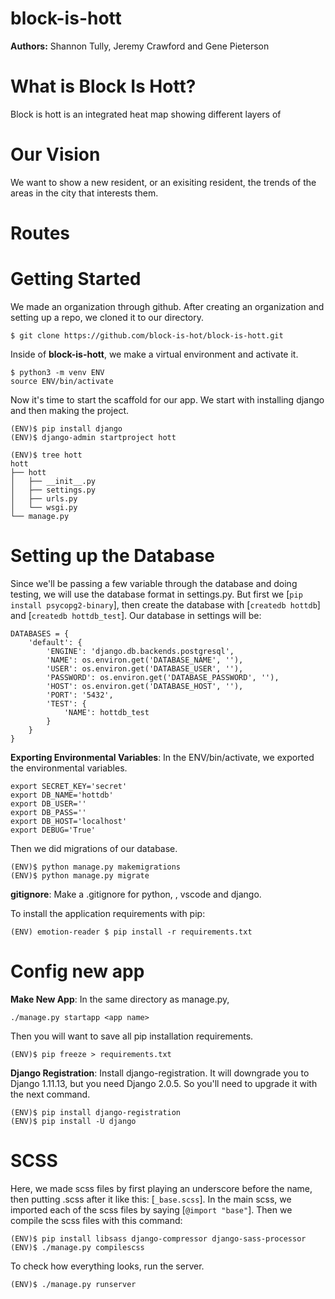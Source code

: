 # block-is-hott

**Authors:** Shannon Tully, Jeremy Crawford and Gene Pieterson

# What is Block Is Hott?

Block is hott is an integrated heat map showing different layers of 

# Our Vision

We want to show a new resident, or an exisiting resident, the trends of the areas in the city that interests them.

# Routes

# Getting Started

We made an organization through github. After creating an organization and setting up a repo, we cloned it to our directory.

```
$ git clone https://github.com/block-is-hot/block-is-hott.git
```

Inside of **block-is-hott**, we make a virtual environment and activate it.

```
$ python3 -m venv ENV
source ENV/bin/activate
```

Now it's time to start the scaffold for our app. We start with installing django and then making the project.

```
(ENV)$ pip install django
(ENV)$ django-admin startproject hott

(ENV)$ tree hott
hott
├── hott
│   ├── __init__.py
│   ├── settings.py
│   ├── urls.py
│   └── wsgi.py
└── manage.py
```

# Setting up the Database

Since we'll be passing a few variable through the database and doing testing, we will use the database format in settings.py. But first we [`pip install psycopg2-binary`], then create the database with [`createdb hottdb`] and [`createdb hottdb_test`]. Our database in settings will be:

```
DATABASES = {
    'default': {
        'ENGINE': 'django.db.backends.postgresql',
        'NAME': os.environ.get('DATABASE_NAME', ''),
        'USER': os.environ.get('DATABASE_USER', ''),
        'PASSWORD': os.environ.get('DATABASE_PASSWORD', ''),
        'HOST': os.environ.get('DATABASE_HOST', ''),
        'PORT': '5432',
        'TEST': {
            'NAME': hottdb_test
        }
    }
}
```

**Exporting Environmental Variables**: In the ENV/bin/activate, we exported the environmental variables.

```
export SECRET_KEY='secret'
export DB_NAME='hottdb'
export DB_USER=''
export DB_PASS=''
export DB_HOST='localhost'
export DEBUG='True'
```

Then we did migrations of our database.

```
(ENV)$ python manage.py makemigrations
(ENV)$ python manage.py migrate
```

**gitignore**: Make a .gitignore for python, <os>, vscode and django.

To install the application requirements with pip:

```
(ENV) emotion-reader $ pip install -r requirements.txt
```

# Config new app

**Make New App**: In the same directory as manage.py,

```
./manage.py startapp <app name>
```

Then you will want to save all pip installation requirements.

```
(ENV)$ pip freeze > requirements.txt
```

**Django Registration**: Install django-registration. It will downgrade you to Django 1.11.13, but you need Django 2.0.5. So you'll need to upgrade it with the next command.

```
(ENV)$ pip install django-registration
(ENV)$ pip install -U django
```

# SCSS

Here, we made scss files by first playing an underscore before the name, then putting .scss after it like this: [`_base.scss`]. In the main scss, we imported each of the scss files by saying [`@import "base"`]. Then we compile the scss files with this command:

```
(ENV)$ pip install libsass django-compressor django-sass-processor
(ENV)$ ./manage.py compilescss
```

To check how everything looks, run the server.

```
(ENV)$ ./manage.py runserver
```

